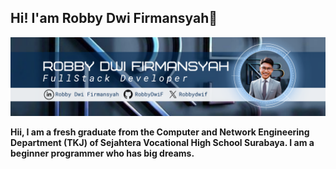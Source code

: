 ## Hi! I'am Robby Dwi Firmansyah👋

![RobbyDwiF](img/Biru%20Fotosentris%20Programmer%20LinkedIn%20Banner.png)

**Hii, I am a fresh graduate from the Computer and Network Engineering Department (TKJ) of Sejahtera Vocational High School Surabaya. I am a beginner programmer who has big dreams.**
